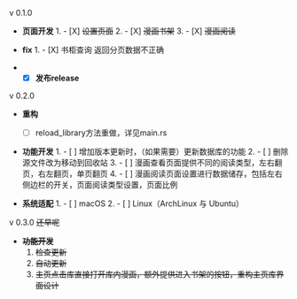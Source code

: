 v 0.1.0

* **页面开发**
    1.
        - [X] ~~设置页面~~
    2.
        - [X] ~~漫画书架~~
    3.
        - [X] ~~漫画阅读~~


* **fix**
    1.
        - [X] 书柜查询 返回分页数据不正确

*
    - [X] **发布release**

v 0.2.0

* **重构**
    - [ ] reload_library方法重做，详见main.rs

* **功能开发**
    1.
        - [ ] 增加版本更新时，（如果需要）更新数据库的功能
    2.
        - [ ] 删除源文件改为移动到回收站
    3.
        - [ ] 漫画查看页面提供不同的阅读类型，左右翻页，右左翻页，单页翻页
    4.
        - [ ] 漫画阅读页面设置进行数据储存，包括左右侧边栏的开关，页面阅读类型设置，页面比例

* **系统适配**
    1.
        - [ ] macOS
    2.
        - [ ] Linux（ArchLinux 与 Ubuntu）

v 0.3.0
~~还早呢~~

* **~~功能开发~~**
    1. ~~检查更新~~
    2. ~~自动更新~~
    3. ~~主页点击库直接打开库内漫画，额外提供进入书架的按钮，重构主页库界面设计~~
